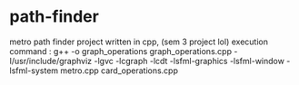 # path-finder
metro path finder project written in cpp, (sem 3 project lol)
execution command : g++ -o graph_operations graph_operations.cpp -I/usr/include/graphviz -lgvc -lcgraph -lcdt -lsfml-graphics -lsfml-window -lsfml-system metro.cpp card_operations.cpp